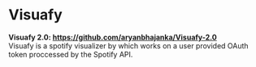 # Visuafy
**Visuafy 2.0: https://github.com/aryanbhajanka/Visuafy-2.0**  
Visuafy is a spotify visualizer by which works on a user provided OAuth token proccessed by the Spotify API.
